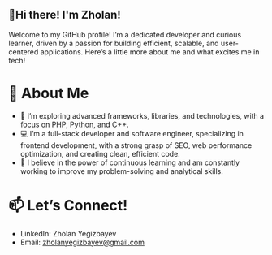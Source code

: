## 👋Hi there! I'm Zholan!
Welcome to my GitHub profile! I’m a dedicated developer and curious learner, driven by a passion for building efficient, scalable, and user-centered applications. Here’s a little more about me and what excites me in tech!

# 🚀 About Me
- 🌱 I’m exploring advanced frameworks, libraries, and technologies, with a focus on PHP, Python, and C++.
- 💻 I’m a full-stack developer and software engineer, specializing in frontend development, with a strong grasp of SEO, web performance optimization, and creating clean, efficient code.
- 📘 I believe in the power of continuous learning and am constantly working to improve my problem-solving and analytical skills.
# 📫 Let’s Connect!
- LinkedIn: Zholan Yegizbayev
- Email: zholanyegizbayev@gmail.com

<!--
**zholik23/zholik23** is a ✨ _special_ ✨ repository because its `README.md` (this file) appears on your GitHub profile.

Here are some ideas to get you started:

- 🔭 I’m currently working on ...
- 🌱 I’m currently learning ...
- 👯 I’m looking to collaborate on ...
- 🤔 I’m looking for help with ...
- 💬 Ask me about ...
- 📫 How to reach me: ...
- 😄 Pronouns: ...
- ⚡ Fun fact: ...
-->
